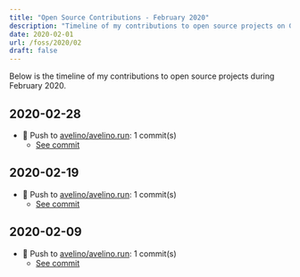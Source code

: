 ```yaml
---
title: "Open Source Contributions - February 2020"
description: "Timeline of my contributions to open source projects on GitHub during February 2020."
date: 2020-02-01
url: /foss/2020/02
draft: false
---
```


Below is the timeline of my contributions to open source projects during February 2020.

## 2020-02-28

- 🔨 Push to [avelino/avelino.run](https://github.com/avelino/avelino.run): 1 commit(s)
  - [See commit](https://github.com/avelino/avelino.run/commits/main/?author=avelino&since=2020-02-28&until=2020-02-28)

## 2020-02-19

- 🔨 Push to [avelino/avelino.run](https://github.com/avelino/avelino.run): 1 commit(s)
  - [See commit](https://github.com/avelino/avelino.run/commits/main/?author=avelino&since=2020-02-19&until=2020-02-19)

## 2020-02-09

- 🔨 Push to [avelino/avelino.run](https://github.com/avelino/avelino.run): 1 commit(s)
  - [See commit](https://github.com/avelino/avelino.run/commits/main/?author=avelino&since=2020-02-09&until=2020-02-09)

